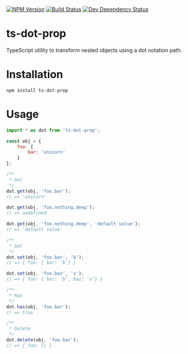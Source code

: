 [![NPM Version](https://badge.fury.io/js/ts-dot-prop.svg)](https://badge.fury.io/js/ts-dot-prop)
[![Build Status](https://travis-ci.org/justinlettau/ts-dot-prop.svg?branch=master)](https://travis-ci.org/justinlettau/ts-dot-prop)
[![Dev Dependency Status](https://david-dm.org/justinlettau/ts-dot-prop/dev-status.svg)](https://david-dm.org/justinlettau/ts-dot-prop?type=dev)

# ts-dot-prop
TypeScript utility to transform nested objects using a dot notation path.

# Installation
```
npm install ts-dot-prop
```

# Usage
```js
import * as dot from 'ts-dot-prop';

const obj = {
    foo: {
        bar: 'unicorn'
    }
};

/**
 * Get
 */
dot.get(obj, 'foo.bar');
// => 'unicorn'

dot.get(obj, 'foo.nothing.deep');
// => undefined

dot.get(obj, 'foo.nothing.deep', 'default value');
// => 'default value'

/**
 * Set
 */
dot.set(obj, 'foo.bar', 'b');
// => { foo: { bar: 'b'} }

dot.set(obj, 'foo.baz', 'x');
// => { foo: { bar: 'b', baz: 'x'} }

/**
 * Has
 */
dot.has(obj, 'foo.bar');
// => true

/**
 * Delete
 */
dot.delete(obj, 'foo.bar');
// => { foo: {} }

```
